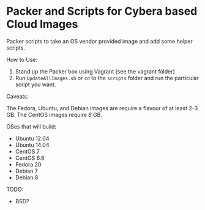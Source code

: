 # Packer and Scripts for Cybera based Cloud Images

Packer scripts to take an OS vendor provided image and add some helper scripts.

How to Use:

  1. Stand up the Packer box using Vagrant (see the vagrant folder)
  2. Run `UpdateAllImages.sh` or `cd` to the `scripts` folder and run the particular script you want. 

Caveats:

The Fedora, Ubuntu, and Debian images are require a flavour of at least 2-3 GB. The CentOS images require *8* GB.

OSes that will build:

  * Ubuntu 12.04
  * Ubuntu 14.04
  * CentOS 7
  * CentOS 6.6
  * Fedora 20
  * Debian 7
  * Debian 8

TODO:
  * BSD?
